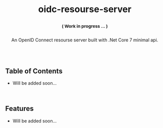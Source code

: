 <h1 align="center">
   <b>
        oidc-resourse-server
   </b>

<sup><sub><sub><sup>
( Work in progress ... )
</sub></sub></sup></sup>

</h1>

<p align="center">An OpenID Connect resourse server built with .Net Core 7 minimal api.</p>
<br />

<!-- <div align="center"></div> -->

<br />

## Table of Contents

<!-- - [License](#license) -->

- Will be added soon...

<br />

## Features

- Will be added soon...

<br />

<!--
## License
-->

<!-- [MIT](LICENSE)  -->
